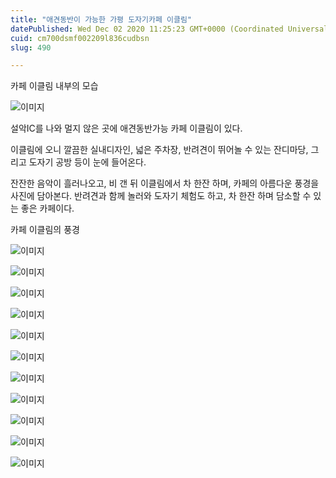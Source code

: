 ```yaml
---
title: "애견동반이 가능한 가평 도자기카페 이클림"
datePublished: Wed Dec 02 2020 11:25:23 GMT+0000 (Coordinated Universal Time)
cuid: cm700dsmf002209l836cudbsn
slug: 490

---
```



카페 이클림 내부의 모습

![이미지](https://cdn.hashnode.com/res/hashnode/image/upload/v1739249709618/987ed404-b064-4355-a5e8-4e2c08357c0d.jpeg)

설악IC를 나와 멀지 않은 곳에 애견동반가능 카페 이클림이 있다.

이클림에 오니 깔끔한 실내디자인, 넓은 주차장, 반려견이 뛰어놀 수 있는 잔디마당, 그리고 도자기 공방 등이 눈에 들어온다.

잔잔한 음악이 흘러나오고, 비 갠 뒤 이클림에서 차 한잔 하며, 카페의 아름다운 풍경을 사진에 담아본다. 반려견과 함께 놀러와 도자기 체험도 하고, 차 한잔 하며 담소할 수 있는 좋은 카페이다.

카페 이클림의 풍경

![이미지](https://cdn.hashnode.com/res/hashnode/image/upload/v1739249711194/d561ca84-592f-48f5-86ca-9c2d98f61bb8.jpeg)

![이미지](https://cdn.hashnode.com/res/hashnode/image/upload/v1739249713042/b50eb3db-d4f3-4b50-b157-90dc062fc2e0.jpeg)

![이미지](https://cdn.hashnode.com/res/hashnode/image/upload/v1739249714969/57545ca1-fc17-4bb5-9e3d-956e028e134a.jpeg)

![이미지](https://cdn.hashnode.com/res/hashnode/image/upload/v1739249716622/453195a4-1975-4006-baf1-ae7b4b2bfae0.jpeg)

![이미지](https://cdn.hashnode.com/res/hashnode/image/upload/v1739249718205/bf1d3ac6-6e38-46dc-b323-69b965216403.jpeg)

![이미지](https://cdn.hashnode.com/res/hashnode/image/upload/v1739249719738/81086153-0c08-4ea7-b171-af791febf3d6.jpeg)

![이미지](https://cdn.hashnode.com/res/hashnode/image/upload/v1739249721293/f9b63fcd-0304-4e9c-96d9-3406a1515380.jpeg)

![이미지](https://cdn.hashnode.com/res/hashnode/image/upload/v1739249722975/80f38b23-5d9b-46ca-967d-c8b9fd90994b.jpeg)

![이미지](https://cdn.hashnode.com/res/hashnode/image/upload/v1739249724783/3cf21d5d-64dc-42aa-a6b5-a3640d9b243f.jpeg)

![이미지](https://cdn.hashnode.com/res/hashnode/image/upload/v1739249726782/fba910be-3eea-453f-abd6-fd94b36d49ee.jpeg)

![이미지](https://cdn.hashnode.com/res/hashnode/image/upload/v1739249728612/40a6493d-6775-4b87-8308-b8c44a43dee5.jpeg)